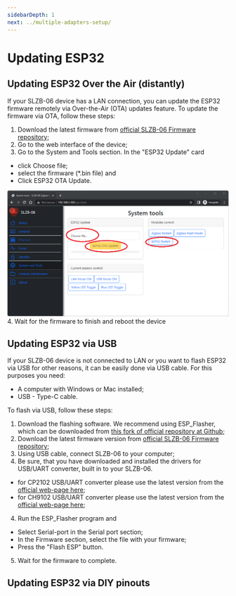 ```yaml
---
sidebarDepth: 1
next: ../multiple-adapters-setup/
---
```


# Updating ESP32
## Updating ESP32 Over the Air (distantly)

If your SLZB-06 device has a LAN connection, you can update the ESP32 firmware remotely via Over-the-Air (OTA) updates feature. To update the firmware via OTA, follow these steps:
1. Download the latest firmware from [official SLZB-06 Firmware repository](https://github.com/smlight-dev/slzb-06-firmware/);
2. Go to the web interface of the device;
3. Go to the System and Tools section. In the "ESP32 Update" card 
- click Choose file;
- select the firmware (*.bin file) and
- Click ESP32 OTA Update.
<img src="../../images/fw/systemtools-esp32-flash-rounded.png" title="SLZB-06 Firmware - System flash tools - ESP32 flashing" class="float-left" />
4. Wait for the firmware to finish and reboot the device

## Updating ESP32 via USB
If your SLZB-06 device is not connected to LAN or you want to flash ESP32 via USB for other reasons, it can be easily done via USB cable. For this purposes you need:
- A computer with Windows or Mac installed;
- USB - Type-C cable.

To flash via USB, follow these steps:
1. Download the flashing software. We recommend using ESP_Flasher, which can be downloaded from [this fork of official repository at Github](https://github.com/smlight-dev/ESP_Flasher);
2. Download the latest firmware version from [official SLZB-06 Firmware repository](https://github.com/smlight-dev/slzb-06-firmware/);
3. Using USB cable, connect SLZB-06 to your computer;
4. Be sure, that you have downloaded and installed the drivers for USB/UART converter, built in to your SLZB-06.
- for CP2102 USB/UART converter please use the latest version from the [official web-page here](https://www.silabs.com/interface/usb-bridges/classic/device.cp2102?tab=softwareandtools);
- for СH9102 USB/UART converter please use the latest version from the [official web-page here](http://www.wch-ic.com/search?q=CH9102&t=downloads);
4. Run the ESP_Flasher program and
- Select Serial-port in the Serial port section;
- In the Firmware section, select the file with your firmware;
- Press the "Flash ESP" button.
5. Wait for the firmware to complete.


## Updating ESP32 via DIY pinouts
